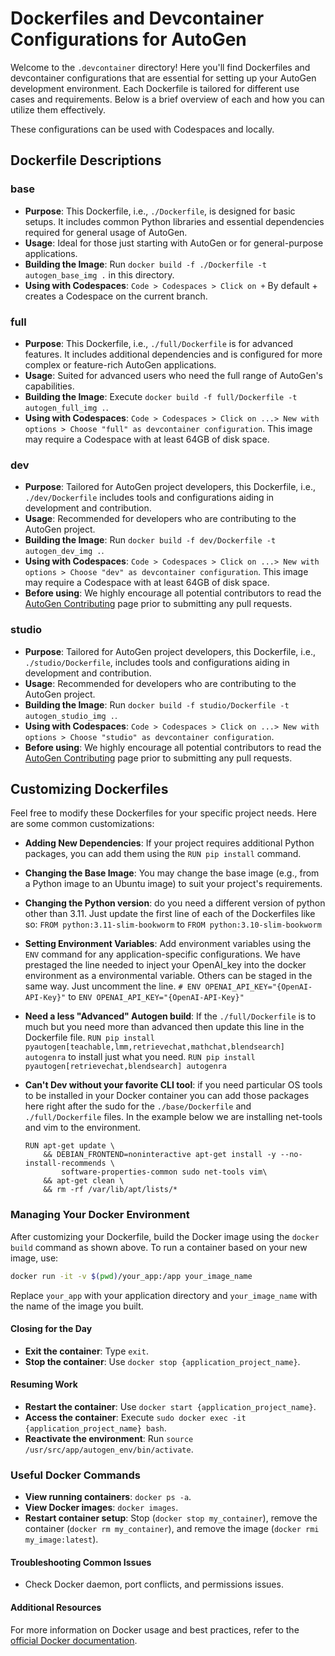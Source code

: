 # Dockerfiles and Devcontainer Configurations for AutoGen

Welcome to the `.devcontainer` directory! Here you'll find Dockerfiles and devcontainer configurations that are essential for setting up your AutoGen development environment. Each Dockerfile is tailored for different use cases and requirements. Below is a brief overview of each and how you can utilize them effectively.

These configurations can be used with Codespaces and locally.

## Dockerfile Descriptions

### base

- **Purpose**: This Dockerfile, i.e., `./Dockerfile`, is designed for basic setups. It includes common Python libraries and essential dependencies required for general usage of AutoGen.
- **Usage**: Ideal for those just starting with AutoGen or for general-purpose applications.
- **Building the Image**: Run `docker build -f ./Dockerfile -t autogen_base_img .` in this directory.
- **Using with Codespaces**: `Code > Codespaces > Click on +` By default + creates a Codespace on the current branch.

### full

- **Purpose**: This Dockerfile, i.e., `./full/Dockerfile` is for advanced features. It includes additional dependencies and is configured for more complex or feature-rich AutoGen applications.
- **Usage**: Suited for advanced users who need the full range of AutoGen's capabilities.
- **Building the Image**: Execute `docker build -f full/Dockerfile -t autogen_full_img .`.
- **Using with Codespaces**: `Code > Codespaces > Click on ...> New with options > Choose "full" as devcontainer configuration`. This image may require a Codespace with at least 64GB of disk space.

### dev

- **Purpose**: Tailored for AutoGen project developers, this Dockerfile, i.e., `./dev/Dockerfile` includes tools and configurations aiding in development and contribution.
- **Usage**: Recommended for developers who are contributing to the AutoGen project.
- **Building the Image**: Run `docker build -f dev/Dockerfile -t autogen_dev_img .`.
- **Using with Codespaces**: `Code > Codespaces > Click on ...> New with options > Choose "dev" as devcontainer configuration`. This image may require a Codespace with at least 64GB of disk space.
- **Before using**: We highly encourage all potential contributors to read the [AutoGen Contributing](https://microsoft.github.io/autogen/docs/Contribute) page prior to submitting any pull requests.


### studio

- **Purpose**: Tailored for AutoGen project developers, this Dockerfile, i.e., `./studio/Dockerfile`, includes tools and configurations aiding in development and contribution.
- **Usage**: Recommended for developers who are contributing to the AutoGen project.
- **Building the Image**: Run `docker build -f studio/Dockerfile -t autogen_studio_img .`.
- **Using with Codespaces**: `Code > Codespaces > Click on ...> New with options > Choose "studio" as devcontainer configuration`.
- **Before using**: We highly encourage all potential contributors to read the [AutoGen Contributing](https://microsoft.github.io/autogen/docs/Contribute) page prior to submitting any pull requests.


## Customizing Dockerfiles

Feel free to modify these Dockerfiles for your specific project needs. Here are some common customizations:

- **Adding New Dependencies**: If your project requires additional Python packages, you can add them using the `RUN pip install` command.
- **Changing the Base Image**: You may change the base image (e.g., from a Python image to an Ubuntu image) to suit your project's requirements.
- **Changing the Python version**: do you need a different version of python other than 3.11. Just update the first line of each of the Dockerfiles like so:
    `FROM python:3.11-slim-bookworm` to `FROM python:3.10-slim-bookworm`
- **Setting Environment Variables**: Add environment variables using the `ENV` command for any application-specific configurations. We have prestaged the line needed to inject your OpenAI_key into the docker environment as a environmental variable. Others can be staged in the same way. Just uncomment the line.
    `# ENV OPENAI_API_KEY="{OpenAI-API-Key}"` to `ENV OPENAI_API_KEY="{OpenAI-API-Key}"`
- **Need a less "Advanced" Autogen build**: If the `./full/Dockerfile` is to much but you need more than advanced then update this line in the Dockerfile file.
`RUN pip install pyautogen[teachable,lmm,retrievechat,mathchat,blendsearch] autogenra` to install just what you need. `RUN pip install pyautogen[retrievechat,blendsearch] autogenra`
- **Can't Dev without your favorite CLI tool**: if you need particular OS tools to be installed in your Docker container you can add those packages here right after the sudo for the `./base/Dockerfile` and `./full/Dockerfile` files. In the example below we are installing net-tools and vim to the environment.

    ```code
    RUN apt-get update \
        && DEBIAN_FRONTEND=noninteractive apt-get install -y --no-install-recommends \
            software-properties-common sudo net-tools vim\
        && apt-get clean \
        && rm -rf /var/lib/apt/lists/*
    ```

### Managing Your Docker Environment

After customizing your Dockerfile, build the Docker image using the `docker build` command as shown above. To run a container based on your new image, use:

```bash
docker run -it -v $(pwd)/your_app:/app your_image_name
```

Replace `your_app` with your application directory and `your_image_name` with the name of the image you built.

#### Closing for the Day

- **Exit the container**: Type `exit`.
- **Stop the container**: Use `docker stop {application_project_name}`.

#### Resuming Work

- **Restart the container**: Use `docker start {application_project_name}`.
- **Access the container**: Execute `sudo docker exec -it {application_project_name} bash`.
- **Reactivate the environment**: Run `source /usr/src/app/autogen_env/bin/activate`.

### Useful Docker Commands

- **View running containers**: `docker ps -a`.
- **View Docker images**: `docker images`.
- **Restart container setup**: Stop (`docker stop my_container`), remove the container (`docker rm my_container`), and remove the image (`docker rmi my_image:latest`).

#### Troubleshooting Common Issues

- Check Docker daemon, port conflicts, and permissions issues.

#### Additional Resources

For more information on Docker usage and best practices, refer to the [official Docker documentation](https://docs.docker.com).
